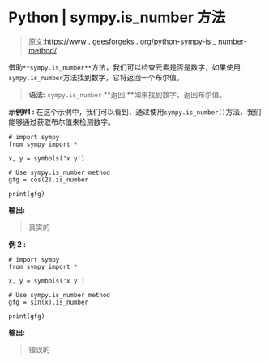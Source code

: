 # Python | sympy.is_number 方法

> 原文:[https://www . geesforgeks . org/python-sympy-is _ number-method/](https://www.geeksforgeeks.org/python-sympy-is_number-method/)

借助`**sympy.is_number**`方法，我们可以检查元素是否是数字，如果使用`sympy.is_number`方法找到数字，它将返回一个布尔值。

> **语法:** `sympy.is_number`
> **返回:**如果找到数字，返回布尔值。

**示例#1 :**
在这个示例中，我们可以看到，通过使用`sympy.is_number()`方法，我们能够通过获取布尔值来检测数字。

```
# import sympy
from sympy import * 

x, y = symbols('x y')

# Use sympy.is_number method
gfg = cos(2).is_number

print(gfg)
```

**输出:**

> 真实的

**例 2 :**

```
# import sympy
from sympy import * 

x, y = symbols('x y')

# Use sympy.is_number method
gfg = sin(x).is_number

print(gfg)
```

**输出:**

> 错误的
